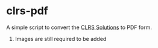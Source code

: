 # clrs-pdf

A simple script to convert the [CLRS Solutions](https://github.com/gzc/CLRS) to PDF form.

1. Images are still required to be added
